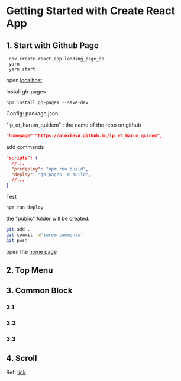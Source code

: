 # Getting Started with Create React App

## 1. Start with Github Page

```
 npx create-react-app landing_page_sp
 yarn
 yarn start
```

open [localhost](http://localhost:3000/)

Install gh-pages

```
npm install gh-pages --save-dev
```

Config:
package.json

"lp_et_harum_quidem" : the name of the repo on github

```json
"homepage":"https://alexlevn.github.io/lp_et_harum_quidem",
```

add commands

```json
"scripts": {
  //...
  "predeploy": "npm run build",
  "deploy": "gh-pages -d build",
  //...
}
```

Test

```
npm run deploy
```

the "public" folder will be created.

```bash
git add .
git commit -m'lorem comments'
git push
```

open the [home page](https://alexlevn.github.io/lp_et_harum_quidem/)

## 2. Top Menu

## 3. Common Block

### 3.1

### 3.2

### 3.3

## 4. Scroll

Ref: [link](https://viblo.asia/p/deploy-ung-dung-reactjs-len-github-pages-1VgZvw3MlAw)